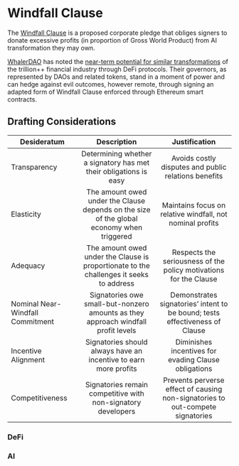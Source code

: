# Windfall Clause

The [Windfall Clause](https://www.fhi.ox.ac.uk/windfallclause/) is a proposed corporate pledge that obliges signers to donate excessive profits (in proportion of Gross World Product) from AI transformation they may own. 

[WhalerDAO](https://whalerdao.org/) has noted the [near-term potential for similar transformations](https://gov.yearn.finance/t/request-for-comments-use-defi-to-save-the-world/3830) of the trillion++ financial industry through DeFi protocols. Their governors, as represented by DAOs and related tokens, stand in a moment of power and can hedge against evil outcomes, however remote, through signing an adapted form of Windfall Clause enforced through Ethereum smart contracts.

## Drafting Considerations

| Desideratum | Description | Justification | 
|----------|:-------------:| :-------------:|
| Transparency | Determining whether a signatory has met their obligations is easy | Avoids costly disputes and public relations benefits |
| Elasticity | The amount owed under the Clause depends on the size of the global economy when triggered | Maintains focus on relative windfall, not nominal profits |
| Adequacy | The amount owed under the Clause is proportionate to the challenges it seeks to address | Respects the seriousness of the policy motivations for the Clause |
| Nominal Near-Windfall Commitment | Signatories owe small-but-nonzero amounts as they approach windfall profit levels | Demonstrates signatories’ intent to be bound; tests effectiveness of Clause |
| Incentive Alignment | Signatories should always have an incentive to earn more profits | Diminishes incentives for evading Clause obligations |
| Competitiveness | Signatories remain competitive with non-signatory developers | Prevents perverse effect of causing non-signatories to out-compete signatories |

### DeFi

### AI
